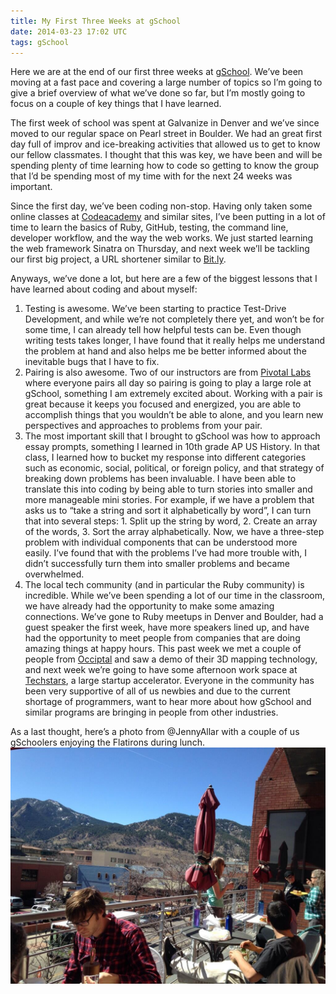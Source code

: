 ```yaml
---
title: My First Three Weeks at gSchool
date: 2014-03-23 17:02 UTC
tags: gSchool
---
```


Here we are at the end of our first three weeks at <a href = "gschool.it">gSchool</a>. We’ve been moving at a fast pace and covering a large number of topics so I’m going to give a brief overview of what we’ve done so far, but I’m mostly going to focus on a couple of key things that I have learned.

The first week of school was spent at Galvanize in Denver and we’ve since moved to our regular space on Pearl street in Boulder. We had an great first day full of improv and ice-breaking activities that allowed us to get to know our fellow classmates. I thought that this was key, we have been and will be spending plenty of time learning how to code so getting to know the group that I’d be spending most of my time with for the next 24 weeks was important.

Since the first day, we’ve been coding non-stop. Having only taken some online classes at <a href = "http://www.codecademy.com">Codeacademy</a> and similar sites, I’ve been putting in a lot of time to learn the basics of Ruby, GitHub, testing, the command line, developer workflow, and the way the web works. We just started learning the web framework Sinatra on Thursday, and next week we’ll be tackling our first big project, a URL shortener similar to <a href = "bitly.com">Bit.ly</a>.

Anyways, we’ve done a lot, but here are a few of the biggest lessons that I have learned about coding and about myself:

<ol>

  <li>Testing is awesome. We’ve been starting to practice Test-Drive Development, and while we’re not completely there yet, and won’t be for some time, I can already tell how helpful tests can be. Even though writing tests takes longer, I have found that it really helps me understand the problem at hand and also helps me be better informed about the inevitable bugs that I have to fix.</li>

  <li>Pairing is also awesome. Two of our instructors are from <a href = "http://pivotallabs.com/">Pivotal Labs</a> where everyone pairs all day so pairing is going to play a large role at gSchool, something I am extremely excited about. Working with a pair is great because it keeps you focused and energized, you are able to accomplish things that you wouldn’t be able to alone, and you learn new perspectives and approaches to problems from your pair.</li>

  <li>The most important skill that I brought to gSchool was how to approach essay prompts, something I learned in 10th grade AP US History. In that class, I learned how to bucket my response into different categories such as economic, social, political, or foreign policy, and that strategy of breaking down problems has been invaluable. I have been able to translate this into coding by being able to turn stories into smaller and more manageable mini stories. For example, if we have a problem that asks us to “take a string and sort it alphabetically by word”, I can turn that into several steps: 1. Split up the string by word, 2. Create an array of the words, 3. Sort the array alphabetically. Now, we have a three-step problem with individual components that can be understood more easily. I’ve found that with the problems I’ve had more trouble with, I didn’t successfully turn them into smaller problems and became overwhelmed.</li>

  <li>The local tech community (and in particular the Ruby community) is incredible. While we’ve been spending a lot of our time in the classroom, we have already had the opportunity to make some amazing connections. We’ve gone to Ruby meetups in Denver and Boulder, had a guest speaker the first week, have more speakers lined up, and have had the opportunity to meet people from companies that are doing amazing things at happy hours. This past week we met a couple of people from <a href = "occipital.com">Occiptal</a> and saw a demo of their 3D mapping technology, and next week we’re going to have some afternoon work space at <a href = "techstars.com">Techstars</a>, a large startup accelerator. Everyone in the community has been very supportive of all of us newbies and due to the current shortage of programmers, want to hear more about how gSchool and similar programs are bringing in people from other industries.</li>

</ol>

As a last thought, here’s a photo from @JennyAllar with a couple of us gSchoolers enjoying the Flatirons during lunch.
<img src="../source/images/blogs/2_lunch_on_balcony.jpg" alt="gSchoolers enjoying lunch in Boulder">